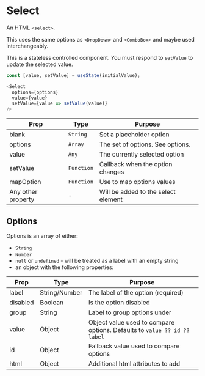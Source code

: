 # Select

An HTML `<select>`.

This uses the same options as `<DropDown>` and `<ComboBox>` and maybe used interchangeably.

This is a stateless controlled component.  You must respond to `setValue` to update the selected value.

```js
const [value, setValue] = useState(initialValue);

<Select
  options={options}
  value={value}
  setValue={value => setValue(value)}
/>
```

| Prop               | Type       | Purpose                             |
| ----               | ----       | ----                                |
| blank              | `String`   | Set a placeholder option            |
| options            | `Array`    | The set of options.  See options.   |
| value              | `Any`      | The currently selected option       |
| setValue           | `Function` | Callback when the option changes    |
| mapOption          | `Function` | Use to map options values           |
| Any other property | -          | Will be added to the select element |

## Options

Options is an array of either:
- `String`
- `Number`
- `null` or `undefined` - will be treated as a label with an empty string
- an object with the following properties:

| Prop     | Type          | Purpose                                                                   |
| ----     | ----          | ----                                                                      |
| label    | String/Number | The label of the option (required)                                        |
| disabled | Boolean       | Is the option disabled                                                    |
| group    | String        | Label to group options under                                              |
| value    | Object        | Object value used to compare options.  Defaults to `value ?? id ?? label` |
| id       | Object        | Fallback value used to compare options                                    | 
| html     | Object        | Additional html attributes to add                                         |


